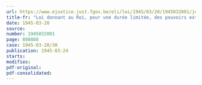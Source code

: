 ```yaml
---
url: https://www.ejustice.just.fgov.be/eli/loi/1945/03/20/1945032001/justel
title-fr: "Loi donnant au Roi, pour une durée limitée, des pouvoirs extraordinaires"
date: 1945-03-20
source:
number: 1945032001
page: 888888
case: 1945-03-20/30
publication: 1945-03-24
starts:
modifies:
pdf-original:
pdf-consolidated:
---
```


